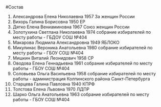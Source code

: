 #Состав
1. Александрова Елена Николаевна 1957 За женщин России
2. Вихорь Галина Борисовна 1950 ЕР
3. Дятко Елена Вениаминовна 1967 Союз женщин России
4. Золотухина Светлана Николаевна 1974 собрание избирателей по месту работы - ГБДОУ СОШ №404
5. Макарова Людмила Александровна 1949 ЯБЛОКО
6. Микулинас Вероника Анатольевна 1980 собрание избирателей по месту работы - ГБОУ СОШ №404
7. Мишкин Виталий Леонидович 1958 СР
8. Оводова Елена Геннадьевна 1961 собрание избирателей по месту работы - ГБОУ СОШ №404
9. Соловьева Ольга Васильевна 1958 собрание избирателей по месту работы - администрация Колпинского района Санкт-Петербурга
10. Старцева Галина Павловна 1940 КПРФ
11. Толстова Елена Львовна 1970 ЛДПР
12. Шарко Ольга Анатольевна 1963 собрание избирателей по месту работы - ГБОУ СОШ №404
